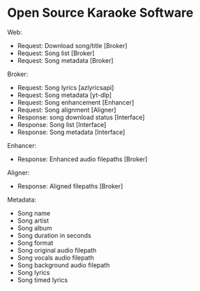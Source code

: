 # Open Source Karaoke Software

Web:
- Request: Download song/title [Broker]
- Request: Song list [Broker]
- Request: Song metadata [Broker]

Broker:
- Request: Song lyrics [azlyricsapi]
- Request: Song metadata [yt-dlp]
- Request: Song enhancement [Enhancer]
- Request: Song alignment [Aligner]
- Response: song download status [Interface]
- Response: Song list [Interface]
- Response: Song metadata [Interface]

Enhancer:
- Response: Enhanced audio filepaths [Broker]

Aligner:
- Response: Aligned filepaths [Broker]

Metadata:
- Song name
- Song artist
- Song album
- Song duration in seconds
- Song format
- Song original audio filepath
- Song vocals audio filepath
- Song background audio filepath
- Song lyrics
- Song timed lyrics